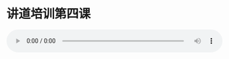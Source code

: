 # 讲道培训第四课

<audio style="width: 100%;" preload="false" controls controlslist="nodownload"><source src="//file.simai.life/audio/mp3/old/25220.mp3" type="audio/mpeg">Your browser does not support the audio element.</audio>


